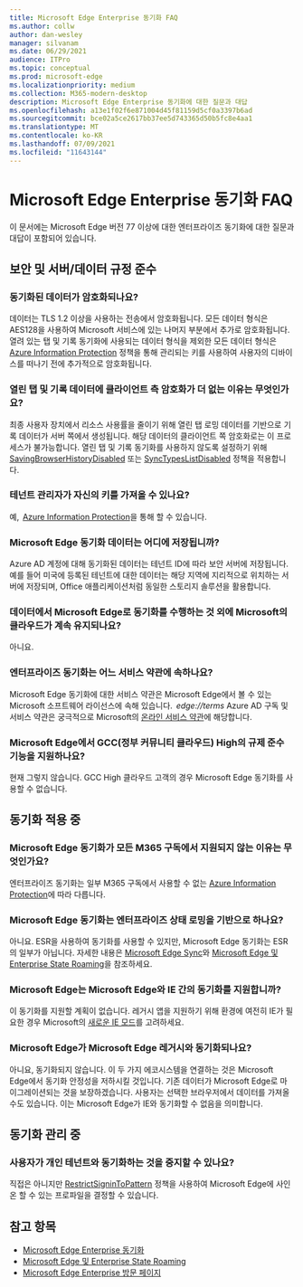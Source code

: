 ```yaml
---
title: Microsoft Edge Enterprise 동기화 FAQ
ms.author: collw
author: dan-wesley
manager: silvanam
ms.date: 06/29/2021
audience: ITPro
ms.topic: conceptual
ms.prod: microsoft-edge
ms.localizationpriority: medium
ms.collection: M365-modern-desktop
description: Microsoft Edge Enterprise 동기화에 대한 질문과 대답
ms.openlocfilehash: a13e1f02f6e871004d45f81159d5cf0a3397b6ad
ms.sourcegitcommit: bce02a5ce2617bb37ee5d743365d50b5fc8e4aa1
ms.translationtype: MT
ms.contentlocale: ko-KR
ms.lasthandoff: 07/09/2021
ms.locfileid: "11643144"
---
```

# <a name="microsoft-edge-enterprise-sync-faq"></a>Microsoft Edge Enterprise 동기화 FAQ

이 문서에는 Microsoft Edge 버전 77 이상에 대한 엔터프라이즈 동기화에 대한 질문과 대답이 포함되어 있습니다.

## <a name="security-and-serverdata-compliance"></a>보안 및 서버/데이터 규정 준수

### <a name="is-the-synced-data-encrypted"></a>동기화된 데이터가 암호화되나요?

데이터는 TLS 1.2 이상을 사용하는 전송에서 암호화됩니다. 모든 데이터 형식은 AES128을 사용하여 Microsoft 서비스에 있는 나머지 부분에서 추가로 암호화됩니다. 열려 있는 탭 및 기록 동기화에 사용되는 데이터 형식을 제외한 모든 데이터 형식은 [Azure Information Protection](./microsoft-edge-policies.md#restrictsignintopattern) 정책을 통해 관리되는 키를 사용하여 사용자의 디바이스를 떠나기 전에 추가적으로 암호화됩니다.

### <a name="why-dont-open-tab-and-history-data-have-more-client-side-encryption"></a>열린 탭 및 기록 데이터에 클라이언트 측 암호화가 더 없는 이유는 무엇인가요?

최종 사용자 장치에서 리소스 사용률을 줄이기 위해 열린 탭 로밍 데이터를 기반으로 기록 데이터가 서버 쪽에서 생성됩니다. 해당 데이터의 클라이언트 쪽 암호화로는 이 프로세스가 불가능합니다. 열린 탭 및 기록 동기화를 사용하지 않도록 설정하기 위해 [SavingBrowserHistoryDisabled](./microsoft-edge-policies.md#savingbrowserhistorydisabled) 또는 [SyncTypesListDisabled](./microsoft-edge-policies.md#synctypeslistdisabled) 정책을 적용합니다.

### <a name="can-tenant-admins-bring-their-own-key"></a>테넌트 관리자가 자신의 키를 가져올 수 있나요?

예,  [Azure Information Protection](https://azure.microsoft.com/services/information-protection/)을 통해 할 수 있습니다.

### <a name="where-is-microsoft-edge-sync-data-stored"></a>Microsoft Edge 동기화 데이터는 어디에 저장됩니까?

Azure AD 계정에 대해 동기화된 데이터는 테넌트 ID에 따라 보안 서버에 저장됩니다. 예를 들어 미국에 등록된 테넌트에 대한 데이터는 해당 지역에 지리적으로 위치하는 서버에 저장되며, Office 애플리케이션처럼 동일한 스토리지 솔루션을 활용합니다.

### <a name="does-the-data-ever-leave-microsofts-cloud-aside-from-syncing-to-microsoft-edge"></a>데이터에서 Microsoft Edge로 동기화를 수행하는 것 외에 Microsoft의 클라우드가 계속 유지되나요?

아니요.

### <a name="what-terms-of-service-does-enterprise-sync-fall-under"></a>엔터프라이즈 동기화는 어느 서비스 약관에 속하나요?

Microsoft Edge 동기화에 대한 서비스 약관은 Microsoft Edge에서 볼 수 있는 Microsoft 소프트웨어 라이선스에 속해 있습니다.  *edge://terms* Azure AD 구독 및 서비스 약관은 궁극적으로 Microsoft의 [온라인 서비스 약관](https://www.microsoft.com/licensing/product-licensing/products)에 해당합니다.

### <a name="does-microsoft-edge-support-government-community-cloud-gcc-high-compliance"></a>Microsoft Edge에서 GCC(정부 커뮤니티 클라우드) High의 규제 준수 기능을 지원하나요?

현재 그렇지 않습니다. GCC High 클라우드 고객의 경우 Microsoft Edge 동기화를 사용할 수 없습니다.

## <a name="applying-sync"></a>동기화 적용 중

### <a name="why-isnt-microsoft-edge-sync-supported-in-all-m365-subscriptions"></a>Microsoft Edge 동기화가 모든 M365 구독에서 지원되지 않는 이유는 무엇인가요?

엔터프라이즈 동기화는 일부 M365 구독에서 사용할 수 없는 [Azure Information Protection](https://azure.microsoft.com/services/information-protection/)에 따라 다릅니다.

### <a name="is-microsoft-edge-sync-based-on-enterprise-state-roaming"></a>Microsoft Edge 동기화는 엔터프라이즈 상태 로밍을 기반으로 하나요?

아니요. ESR을 사용하여 동기화를 사용할 수 있지만, Microsoft Edge 동기화는 ESR의 일부가 아닙니다. 자세한 내용은 [Microsoft Edge Sync](/DeployEdge/microsoft-edge-enterprise-sync)와 [Microsoft Edge 및 Enterprise State Roaming](/DeployEdge/microsoft-edge-enterprise-state-roaming)을 참조하세요.

### <a name="will-microsoft-edge-ever-support-syncing-between-microsoft-edge-and-ie"></a>Microsoft Edge는 Microsoft Edge와 IE 간의 동기화를 지원합니까?

이 동기화를 지원할 계획이 없습니다. 레거시 앱을 지원하기 위해 환경에 여전히 IE가 필요한 경우 Microsoft의 [새로운 IE 모드](./edge-ie-mode.md)를 고려하세요.

### <a name="will-microsoft-edge-sync-with-microsoft-edge-legacy"></a>Microsoft Edge가 Microsoft Edge 레거시와 동기화되나요?

아니요, 동기화되지 않습니다. 이 두 가지 에코시스템을 연결하는 것은 Microsoft Edge에서 동기화 안정성을 저하시킬 것입니다. 기존 데이터가 Microsoft Edge로 마이그레이션되는 것을 보장하겠습니다. 사용자는 선택한 브라우저에서 데이터를 가져올 수도 있습니다. 이는 Microsoft Edge가 IE와 동기화할 수 없음을 의미합니다.

## <a name="managing-sync"></a>동기화 관리 중

### <a name="is-it-possible-to-stop-my-users-from-syncing-with-a-personal-tenant"></a>사용자가 개인 테넌트와 동기화하는 것을 중지할 수 있나요?

직접은 아니지만 [RestrictSigninToPattern](./microsoft-edge-policies.md#restrictsignintopattern) 정책을 사용하여 Microsoft Edge에 사인온 할 수 있는 프로파일을 결정할 수 있습니다.

## <a name="see-also"></a>참고 항목

- [Microsoft Edge Enterprise 동기화](microsoft-edge-enterprise-sync.md)
- [Microsoft Edge 및 Enterprise State Roaming](microsoft-edge-enterprise-state-roaming.md)
- [Microsoft Edge Enterprise 방문 페이지](https://aka.ms/EdgeEnterprise)